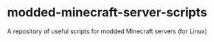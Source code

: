 # modded-minecraft-server-scripts
A repository of useful scripts for modded Minecraft servers (for Linux)
